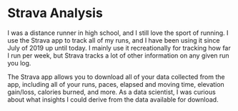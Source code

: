 # Strava Analysis

I was a distance runner in high school, and I still love the sport of running.  I use the Strava app to track all of my runs, and I have been using it since July of 2019 up until today.  I mainly use it recreationally for tracking how far I run per week, but Strava tracks a lot of other information on any given run you log.

The Strava app allows you to download all of your data collected from the app, including all of your runs, paces, elapsed and moving time, elevation gain/loss, calories burned, and more.  As a data scientist, I was curious about what insights I could derive from the data available for download.

